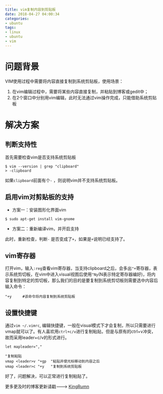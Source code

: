 ```yaml
---
title: vim复制内容到剪贴板
date: 2018-04-27 04:00:34
categories:
- ubuntu
tags:
- linux
- ubuntu
- vim
---
```


# 问题背景

VIM使用过程中需要将内容直接复制到系统剪贴板，使用场景：

1. 在vim编辑过程中，需要将某些内容直接复制，并粘贴到博客或gedit中；
2. 在2个窗口中分别用vim编辑，此时无法通过vim操作完成，只能借助系统剪贴板



# 解决方案

## 判断支持性

首先需要检查vim是否支持系统剪贴板

```
$ vim --version | grep "clipboard"
> -clipboard
```

如果`clipboard`前面有个`-` ，则说明vim并不支持系统剪贴板。

## 启用vim对剪贴板的支持

- 方案一：安装图形化界面vim

```
$ sudo apt-get install vim-gnome
```

- 方案二：重新编译vim，并开启支持

此时，重新检查，判断`-` 是否变成了`+`，如果是`+`说明已经支持了。

## vim寄存器

打开vim，输入`:reg`查看vim寄存器，当支持clipboard之后，会多出`"+`寄存器，表示系统剪切板，在vim中进入visual视图后使用`"Ny`(N表示特定寄存器编好)，将内容复制到特定的剪切板，那么我们的目的是要复制到系统剪切板则需要选中内容后输入命令：

```
"+y		#该命令将内容复制到系统剪贴板
```

## 设置快捷键

通过`vim ~/.vimrc`, 编辑快捷键，一般在visual模式下才会复制，所以只需要进行vmap就可以了。有人喜欢用`ctrl+c/v`进行复制粘贴，但是与原有的ctrl+v冲突，故而采用leader+c/v的形式进行。

```
let mapleader="," 

"复制粘贴
vmap <leader>v "+gp  "粘贴并使光标移动到内容之后
vmap <leader>c "+y   "复制到系统剪贴板
```

好了，问题解决，可以正常进行复制粘贴了。



 更多更及时的博客更新请戳--->  [KingRumn](http://zm913.xyz "KingRumn的Blog")


